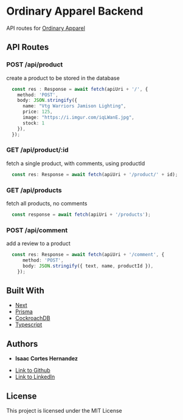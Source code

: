 # Ordinary Apparel Backend

API routes for [Ordinary Apparel](https://github.com/NicolasFoong/OrdinaryApparel2.0)
## API Routes
### POST /api/product
create a product to be stored in the database
```ts 
  const res : Response = await fetch(apiUri + '/', {
    method: 'POST',
    body: JSON.stringify({ 
      name: "Vtg Warriors Jamison Lighting",
      price: 125,
      image: "https://i.imgur.com/iqLWanE.jpg",
      stock: 1 
    }),
  });
```

### GET /api/product/:id
fetch a single product, with comments, using productId

```ts
  const res: Response = await fetch(apiUri + '/product/' + id);
```

### GET /api/products
fetch all products, no comments
```ts
  const response = await fetch(apiUri + '/products');
```

### POST /api/comment
add a review to a product
```ts
  const res: Response = await fetch(apiUri + '/comment', {
      method: 'POST',
      body: JSON.stringify({ text, name, productId }),
    });
```

## Built With

* [Next](https://nextjs.org/docs)
* [Prisma](https://www.prisma.io/docs/orm/overview/introduction)
* [CockroachDB](https://www.cockroachlabs.com/docs/cockroachcloud/quickstart)
* [Typescript](https://www.typescriptlang.org/docs/)


## Authors

* **Isaac Cortes Hernandez** 

- [Link to Github](https://github.com/icortes)
- [Link to LinkedIn](https://www.linkedin.com/cortes-isaac)

## License

This project is licensed under the MIT License 

